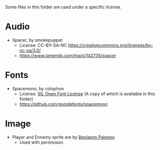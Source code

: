 Some files in this folder are used under a specific license.

# Audio

+ Spacer, by smokepuppet
    + License: CC-BY-SA-NC https://creativecommons.org/licenses/by-nc-sa/3.0/
    + https://www.jamendo.com/track/142735/spacer

# Fonts

+ Spacemono, by colophon
    + License: [SIL Open Font License](http://scripts.sil.org/cms/scripts/page.php?item_id=OFL_web) (A copy of which is available in this folder)
    + https://github.com/googlefonts/spacemono

# Image

+ Player and Ennemy sprite are by [Benjamin Palmero](http://benjaminpalmero.be)
    + Used with permission
